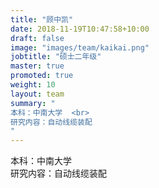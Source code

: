 ```yaml
---
title: "顾中凯"
date: 2018-11-19T10:47:58+10:00
draft: false
image: "images/team/kaikai.png"
jobtitle: "硕士二年级"
master: true
promoted: true
weight: 10
layout: team
summary: "
本科：中南大学  <br>
研究内容：自动线缆装配
"
---
```

本科：中南大学  
研究内容：自动线缆装配

